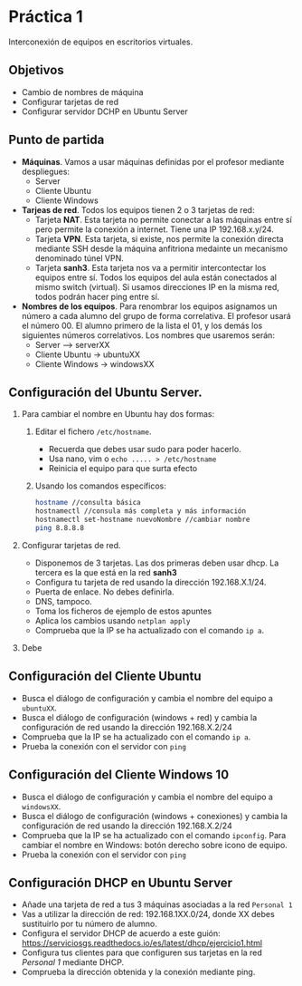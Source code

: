 # Práctica 1

Interconexión de equipos en escritorios virtuales.

## Objetivos

- Cambio de nombres de máquina
- Configurar tarjetas de red
- Configurar servidor DCHP en Ubuntu Server

## Punto de partida

- **Máquinas**. Vamos a usar máquinas definidas por el profesor mediante despliegues:
  - Server
  - Cliente Ubuntu
  - Cliente Windows
- **Tarjeas de red**. Todos los equipos tienen 2 o 3 tarjetas de red:
  - Tarjeta **NAT**. Esta tarjeta no permite conectar a las máquinas entre sí pero permite la conexión a internet. Tiene una IP 192.168.x.y/24.
  - Tarjeta **VPN**. Esta tarjeta, si existe, nos permite la conexión directa mediante SSH desde la máquina anfitriona medainte un mecanismo denominado túnel VPN.
  - Tarjeta **sanh3**. Esta tarjeta nos va a permitir intercontectar los equipos entre sí. Todos los equipos del aula están conectados al mismo switch (virtual). Si usamos direcciones IP en la misma red, todos podrán hacer ping entre sí.
- **Nombres de los equipos**. Para renombrar los equipos asignamos un número a cada alumno del grupo de forma correlativa. El profesor usará el número 00. El alumno primero de la lista el 01, y los demás los siguientes números correlativos. Los nombres que usaremos serán:
  - Server --> serverXX
  - Cliente Ubuntu -> ubuntuXX
  - Cliente Windows -> windowsXX

## Configuración del Ubuntu Server.

1. Para cambiar el nombre en Ubuntu hay dos formas:

   1. Editar el fichero `/etc/hostname`.
      - Recuerda que debes usar sudo para poder hacerlo.
      - Usa nano, vim o `echo ..... > /etc/hostname`
      - Reinicia el equipo para que surta efecto
   2. Usando los comandos específicos:

      ```sh
      hostname //consulta básica
      hostnamectl //consula más completa y más información
      hostnamectl set-hostname nuevoNombre //cambiar nombre
      ping 8.8.8.8
      ```

2. Configurar tarjetas de red.
   - Disponemos de 3 tarjetas. Las dos primeras deben usar dhcp. La tercera es la que está en la red **sanh3**
   - Configura tu tarjeta de red usando la dirección 192.168.X.1/24.
   - Puerta de enlace. No debes definirla.
   - DNS, tampoco.
   - Toma los ficheros de ejemplo de estos apuntes
   - Aplica los cambios usando `netplan apply`
   - Comprueba que la IP se ha actualizado con el comando `ip a`.
3. Debe


## Configuración del Cliente Ubuntu

- Busca el diálogo de configuración y cambia el nombre del equipo a `ubuntuXX`.
- Busca el diálogo de configuración (windows + red) y cambia la configuración de red usando la dirección 192.168.X.2/24
- Comprueba que la IP se ha actualizado con el comando `ip a`.
- Prueba la conexión con el servidor con `ping`

## Configuración del Cliente Windows 10

- Busca el diálogo de configuración y cambia el nombre del equipo a `windowsXX`.
- Busca el diálogo de configuración (windows + conexiones) y cambia la configuración de red usando la dirección 192.168.X.2/24
- Comprueba que la IP se ha actualizado con el comando `ipconfig`.
Para cambiar el nombre en Windows: botón derecho sobre icono de equipo.
- Prueba la conexión con el servidor con `ping`


## Configuración DHCP en Ubuntu Server

- Añade una tarjeta de red a tus 3 máquinas asociadas a la red `Personal 1`
- Vas a utilizar la dirección de red: 192.168.1XX.0/24, donde XX debes sustituirlo por tu número de alumno.
- Configura el servidor DHCP de acuerdo a este guión: https://serviciosgs.readthedocs.io/es/latest/dhcp/ejercicio1.html
- Configura tus clientes para que configuren sus tarjetas en la red _Personal 1_ mediante DHCP.
- Comprueba la dirección obtenida y la conexión mediante ping.

